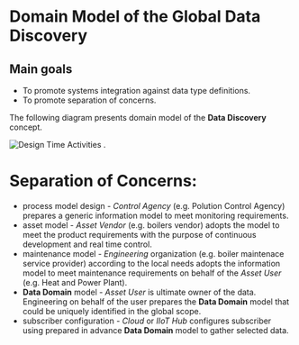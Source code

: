 # Domain Model of the Global Data Discovery

## Main goals
* To promote systems integration against data type definitions.
* To promote separation of concerns.

The following diagram presents domain model of the **Data Discovery** concept.

![Design Time Activities](https://github.com/mpostol/OPC-UA-OOI/blob/master/CommonResources/Media/DataDiscovery.DomainModel.png) .

# Separation of Concerns:
* process model design - *Control Agency* (e.g. Polution Control Agency) prepares a generic information model to meet monitoring requirements.
* asset model - *Asset Vendor* (e.g. boilers vendor) adopts the model to meet the product requirements with the purpose of continuous development and real time control.
* maintenance model - *Engineering* organization (e.g. boiler maintenace service provider) according to the local needs adopts the information model to meet maintenance requirements on behalf of the *Asset User* (e.g. Heat and Power Plant).
* **Data Domain** model - *Asset User* is ultimate owner of the data. Engineering on behalf of the user prepares the **Data Domain** model that could be uniquely identified in the global scope.
* subscriber configuration - *Cloud* or *IIoT Hub* configures subscriber using prepared in advance **Data Domain** model to gather selected data.
